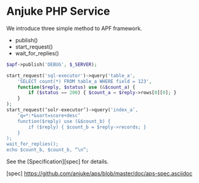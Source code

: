 Anjuke PHP Service
==================

We introduce three simple method to APF framework.

- publish()
- start_request()
- wait_for_replies()

```php
$apf->publish('DEBUG', $_SERVER);

start_request('sql-executor')->query('table_a',
    'SELECT count(*) FROM table_a WHERE field = 123',
    function($reply, $status) use (&$count_a) {
        if ($status == 200) { $count_a = $reply->rows[0][0]; }
    }
);
start_request(‘solr-executor’)->query('index_a’,
    ‘q=*:*&sort=score+desc’
    function($reply) use (&$count_b) {
        if ($reply) { $count_b = $reply->records; }
    }
);
wait_for_replies();
echo $count_b, $count_b, “\n”;
```


See the [Specification][spec] for details.

[spec] https://github.com/anjuke/aps/blob/master/doc/aps-spec.asciidoc
